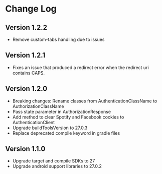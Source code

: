 Change Log
==========
## Version 1.2.2
* Remove custom-tabs handling due to issues

## Version 1.2.1
* Fixes an issue that produced a redirect error when the redirect uri contains CAPS.

## Version 1.2.0

* Breaking changes: Rename classes from AuthenticationClassName to AuthorizationClassName
* Pass state parameter in AuthorizationResponse
* Add  method to clear Spotify and Facebook cookies to AuthenticationClient
* Upgrade buildToolsVersion to 27.0.3
* Replace deprecated compile keyword in gradle files

## Version 1.1.0

* Upgrade target and compile SDKs to 27
* Upgrade android support libraries to 27.0.2
